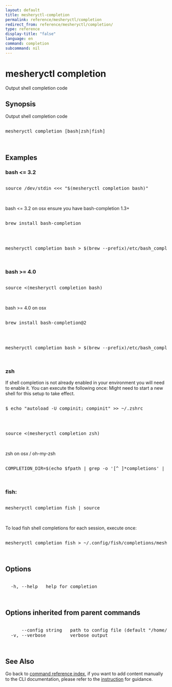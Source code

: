 ```yaml
---
layout: default
title: mesheryctl-completion
permalink: reference/mesheryctl/completion
redirect_from: reference/mesheryctl/completion/
type: reference
display-title: "false"
language: en
command: completion
subcommand: nil
---
```


# mesheryctl completion

Output shell completion code

## Synopsis

Output shell completion code

<pre class='codeblock-pre'>
<div class='codeblock'>
mesheryctl completion [bash|zsh|fish]

</div>
</pre>

## Examples

### bash <= 3.2

<pre class='codeblock-pre'>
<div class='codeblock'>
source /dev/stdin <<< "$(mesheryctl completion bash)"

</div>
</pre>

bash <= 3.2 on osx
ensure you have bash-completion 1.3+

<pre class='codeblock-pre'>
<div class='codeblock'>
brew install bash-completion 

</div>
</pre>

<pre class='codeblock-pre'>
<div class='codeblock'>
mesheryctl completion bash > $(brew --prefix)/etc/bash_completion.d/mesheryctl

</div>
</pre>

### bash >= 4.0

<pre class='codeblock-pre'>
<div class='codeblock'>
source <(mesheryctl completion bash)

</div>
</pre>

bash >= 4.0 on osx

<pre class='codeblock-pre'>
<div class='codeblock'>
brew install bash-completion@2

</div>
</pre>

<pre class='codeblock-pre'>
<div class='codeblock'>
mesheryctl completion bash > $(brew --prefix)/etc/bash_completion.d/mesheryctl

</div>
</pre>

### zsh

If shell completion is not already enabled in your environment you will need
to enable it. You can execute the following once:
Might need to start a new shell for this setup to take effect.

<pre class='codeblock-pre'>
<div class='codeblock'>
$ echo "autoload -U compinit; compinit" >> ~/.zshrc

</div>
</pre>

<pre class='codeblock-pre'>
<div class='codeblock'>
source <(mesheryctl completion zsh)

</div>
</pre>

zsh on osx / oh-my-zsh

<pre class='codeblock-pre'>
<div class='codeblock'>
COMPLETION_DIR=$(echo $fpath | grep -o '[^ ]*completions' | grep -v cache) && mkdir -p $COMPLETION_DIR && mesheryctl completion zsh > "${COMPLETION_DIR}/_mesheryctl"

</div>
</pre>

### fish:

<pre class='codeblock-pre'>
<div class='codeblock'>
mesheryctl completion fish | source

</div>
</pre>

To load fish shell completions for each session, execute once:

<pre class='codeblock-pre'>
<div class='codeblock'>
mesheryctl completion fish > ~/.config/fish/completions/mesheryctl.fish

</div>
</pre>

## Options

<pre class='codeblock-pre'>
<div class='codeblock'>
  -h, --help   help for completion

</div>
</pre>

## Options inherited from parent commands

<pre class='codeblock-pre'>
<div class='codeblock'>
      --config string   path to config file (default "/home/runner/.meshery/config.yaml")
  -v, --verbose         verbose output

</div>
</pre>

## See Also

Go back to [command reference index](/reference/mesheryctl/), if you want to add content manually to the CLI documentation, please refer to the [instruction](/project/contributing/contributing-cli#preserving-manually-added-documentation) for guidance.
